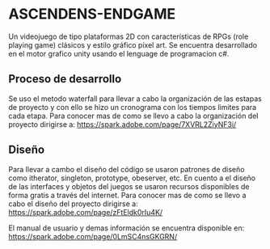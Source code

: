 # ASCENDENS-ENDGAME
Un videojuego de tipo plataformas 2D con características de RPGs (role playing game) clásicos y estilo gráfico píxel art. Se encuentra desarrollado en el motor grafico unity usando el lenguage de programacion c#.

## Proceso de desarrollo
Se uso el metodo waterfall para llevar a cabo la organización de las estapas de proyecto y con ello se hizo un cronograma con los tiempos limites para cada etapa. Para conocer mas de como se llevo a cabo la organización del proyecto dirigirse a:
https://spark.adobe.com/page/7XVRL2ZiyNF3i/

## Diseño
Para llevar a cambo el diseño del código se usaron patrones de diseño como itherator, singleton, prototype, obeserver, etc. En cuento a el diseño de las interfaces y objetos del juegos se usaron recursos disponibles de forma gratis a través del internet. Para conocer mas de como se llevo a cabo el diseño del proyecto dirigirse a:
https://spark.adobe.com/page/zFtEldk0rIu4K/

El manual de usuario y demas información se encuentra disponible en:
https://spark.adobe.com/page/0LmSC4nsGKGRN/

